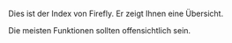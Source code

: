 Dies ist der Index von Firefly. Er zeigt Ihnen eine Übersicht.

Die meisten Funktionen sollten offensichtlich sein.